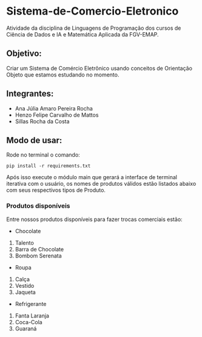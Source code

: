# Sistema-de-Comercio-Eletronico

Atividade da disciplina de Linguagens de Programação dos cursos de Ciência de Dados e IA e Matemática Aplicada da FGV-EMAP.

## Objetivo:
Criar um Sistema de Comércio Eletrônico usando conceitos de Orientação Objeto que estamos estudando no momento.

## Integrantes:

- Ana Júlia Amaro Pereira Rocha
- Henzo Felipe Carvalho de Mattos
- Sillas Rocha da Costa

## Modo de usar:

Rode no terminal o comando:

```pip install -r requirements.txt```

Após isso execute o módulo main que gerará a interface de terminal iterativa com o usuário, os nomes de produtos válidos estão listados abaixo com seus respectivos tipos de Produto.

### Produtos disponíveis

Entre nossos produtos disponíveis para fazer trocas comerciais estão:

- Chocolate

1. Talento
2. Barra de Chocolate
3. Bombom Serenata

- Roupa

1. Calça
2. Vestido
3. Jaqueta

- Refrigerante

1. Fanta Laranja
2. Coca-Cola
3. Guaraná
